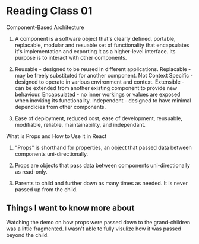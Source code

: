 # Reading Class 01

Component-Based Architecture

1) A component is a software object that's clearly defined, portable, replacable, modular and resuable set of functionality that encapsulates it's implementation and exporting it as a higher-level interface. Its purpose is to interact with other components.

2) Reusable - designed to be reused in different applications. Replacable - may be freely substituted for another component. Not Context Specific - designed to operate in various environment and context. Extensible - can be extended from another existing component to provide new behaviour. Encapsulated - no inner workings or values are exposed when inovking its functionality. Independent - designed to have minimal dependicies from other components.

3) Ease of deployment, reduced cost, ease of development, reusuable, modifiable, reliable, maintainability, and independant.

What is Props and How to Use it in React

1) "Props" is shorthand for properties, an object that passed data between components uni-directionally.

2) Props are objects that pass data between components uni-directionally as read-only.

3) Parents to child and further down as many times as needed. It is never passed up from the child.

## Things I want to know more about

Watching the demo on how props were passed down to the grand-children was a little fragmented. I wasn't able to fully visulize how it was passed beyond the child.